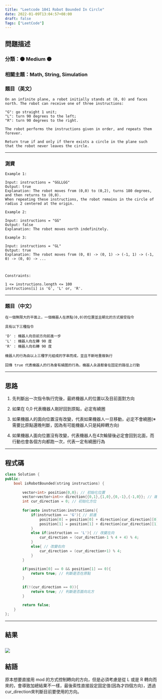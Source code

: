 ```yaml
---
title: "Leetcode 1041 Robot Bounded In Circle"
date: 2022-01-09T13:04:57+08:00
draft: false
Tags: ["LeetCode"]
---
```



## 問題描述

### 分類：🟠 Medium 🟠

### 相關主題：Math, String, Simulation

### 題目（英文）

```
On an infinite plane, a robot initially stands at (0, 0) and faces north. The robot can receive one of three instructions:

"G": go straight 1 unit;
"L": turn 90 degrees to the left;
"R": turn 90 degrees to the right.

The robot performs the instructions given in order, and repeats them forever.

Return true if and only if there exists a circle in the plane such that the robot never leaves the circle.
```

---

### 測資

```
Example 1:

Input: instructions = "GGLLGG"
Output: true
Explanation: The robot moves from (0,0) to (0,2), turns 180 degrees, and then returns to (0,0).
When repeating these instructions, the robot remains in the circle of radius 2 centered at the origin.

Example 2:

Input: instructions = "GG"
Output: false
Explanation: The robot moves north indefinitely.

Example 3:

Input: instructions = "GL"
Output: true
Explanation: The robot moves from (0, 0) -> (0, 1) -> (-1, 1) -> (-1, 0) -> (0, 0) -> ...

 

Constraints:

1 <= instructions.length <= 100
instructions[i] is 'G', 'L' or, 'R'.
```

---

### 題目（中文）

```
在一個無限大的平面上，一個機器人在原點(0,0)的位置並且朝北的方式接受指令

具有以下三種指令

'D' : 機器人向目前方向前進一步
'L' : 機器人向左轉 90 度
'R' : 機器人向右轉 90 度

機器人的行為由以上三種字元組成的字串而成，並且不斷地重複執行

回傳 true 代表機器人的行為會有繞圈的行為，機器人永遠都會在固定的路徑上行動
```

---

## 思路

1. 先判斷出一次指令執行完後，最終機器人的位置以及目前面對方向

2. 如果在 0,0 代表機器人剛好回到原點，必定有繞圈

3. 如果機器人的面向位置沒有改變，代表如果機器人一旦移動，必定不會繞圈(※需要比原點還晚判斷，因為有可能機器人只是純粹轉方向)

4. 如果機器人面向位置沒有改變，代表機器人在4次輪替後必定會回到北面，而行動也會各個方向都跑一次，代表一定有繞圈行為

---

## 程式碼

```c++
class Solution {
public:
    bool isRobotBounded(string instructions) {
        
        vector<int> position{0,0}; // 初始化位置
        vector<vector<int>> direction{{0,1},{1,0},{0,-1},{-1,0}}; // 建立四個方位的移動值
        int cur_direction = 0; // 初始化方位
        
        for(auto instruction:instructions){
            if(instruction == 'G'){ // 前進
                position[0] = position[0] + direction[cur_direction][0];
                position[1] = position[1] + direction[cur_direction][1];
            }
            else if(instruction == 'L'){ // 改變左向
                cur_direction = (cur_direction-1 % 4 + 4) % 4;
            }
            else{ // 改變右向
                cur_direction = (cur_direction+1) % 4;
            }
        }
        
        if(position[0] == 0 && position[1] == 0){
            return true; // 判斷是否在原點
        }
        
        if(!(cur_direction == 0)){
            return true; // 判斷是否面向北方
        }
        
        return false;
    }
};
```

---

## 結果

![](https://i.imgur.com/FpI3cVs.png)
---

## 結語
原本想要直接用 mod 的方式控制轉向的方向，但是必須考慮是從 L 或是 R 轉向而來的，會導致加總結果不一樣，最後索性直接設定固定值(因為才四個方向)，透過 cur_direction來判斷目前要使用的方向。